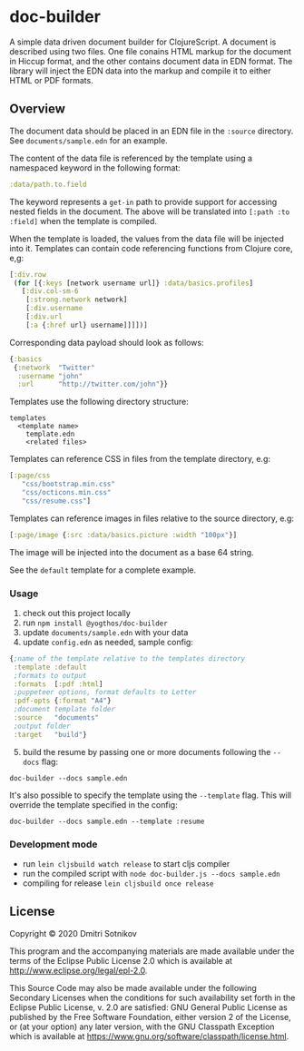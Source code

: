 # doc-builder

A simple data driven document builder for ClojureScript. A document is
described using two files. One file conains HTML markup for the document
in Hiccup format, and the other contains document data in EDN format. The library will inject the EDN data into the markup and compile it to
either HTML or PDF formats.


## Overview

The document data should be placed in an EDN file in the `:source` directory.
See `documents/sample.edn` for an example.

The content of the data file is referenced by the template using a namespaced keyword in the following format:

```clojure
:data/path.to.field
```
The keyword represents a `get-in` path to provide support for accessing nested fields in the document. The above will be translated into `[:path :to :field]` when the template is compiled.

When the template is loaded, the values from the data file will be injected into it.
Templates can contain code referencing functions from Clojure core, e,g:

```clojure
[:div.row
 (for [{:keys [network username url]} :data/basics.profiles]
   [:div.col-sm-6
    [:strong.network network]
    [:div.username
    [:div.url
    [:a {:href url} username]]]])]
```

Corresponding data payload should look as follows:

```clojure
{:basics
 {:network  "Twitter"
  :username "john"
  :url      "http://twitter.com/john"}}
```

Templates use the following directory structure:

```
templates
  <template name>
    template.edn
    <related files>
```

Templates can reference CSS in files from the template directory, e.g:

```clojure
[:page/css
   "css/bootstrap.min.css"
   "css/octicons.min.css"
   "css/resume.css"]
```

Templates can reference images in files relative to the source directory, e.g:

```clojure
[:page/image {:src :data/basics.picture :width "100px"}]
```

The image will be injected into the document as a base 64 string.

See the `default` template for a complete example.

### Usage

1. check out this project locally
3. run `npm install @yogthos/doc-builder`
3. update `documents/sample.edn` with your data
4. update `config.edn` as needed, sample config:


```clojure
{;name of the template relative to the templates directory
 :template :default
 ;formats to output 
 :formats  [:pdf :html]
 ;puppeteer options, format defaults to Letter
 :pdf-opts {:format "A4"} 
 ;document template folder
 :source   "documents"
 ;output folder
 :target   "build"}
```

5. build the resume by passing one or more documents following the `--docs` flag:

```
doc-builder --docs sample.edn
```

It's also possible to specify the template using the `--template` flag. This will
override the template specified in the config:


```
doc-builder --docs sample.edn --template :resume
```

### Development mode

* run `lein cljsbuild watch release` to start cljs compiler
* run the compiled script with `node doc-builder.js --docs sample.edn`
* compiling for release `lein cljsbuild once release`

## License

Copyright © 2020 Dmitri Sotnikov

This program and the accompanying materials are made available under the
terms of the Eclipse Public License 2.0 which is available at
http://www.eclipse.org/legal/epl-2.0.

This Source Code may also be made available under the following Secondary
Licenses when the conditions for such availability set forth in the Eclipse
Public License, v. 2.0 are satisfied: GNU General Public License as published by
the Free Software Foundation, either version 2 of the License, or (at your
option) any later version, with the GNU Classpath Exception which is available
at https://www.gnu.org/software/classpath/license.html.

